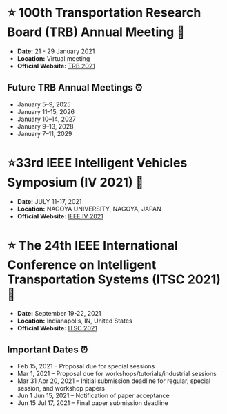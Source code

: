 

# :star: 100th Transportation Research Board (TRB) Annual Meeting 🚗

- **Date:** 21 - 29 January 2021
- **Location:** Virtual meeting
- **Official Website:** [TRB 2021](http://www.trb.org/AnnualMeeting/AnnualMeeting.aspx)

## Future TRB Annual Meetings ⏰

- January 5–9, 2025
- January 11–15, 2026
- January 10–14, 2027
- January 9–13, 2028
- January 7–11, 2029



# :star:33rd IEEE Intelligent Vehicles Symposium (IV 2021) 🚗

- **Date:**  JULY 11-17, 2021
- **Location:** NAGOYA UNIVERSITY, NAGOYA, JAPAN
- **Official Website:** [IEEE IV 2021](https://ieee-iv.org/2021/index.html)



 # :star:  The 24th IEEE International Conference on Intelligent Transportation Systems (ITSC 2021)  🚗

- **Date:**  September 19-22, 2021
- **Location:** Indianapolis, IN, United States
- **Official Website:** [ITSC 2021](https://ieee-itsc.org/2021/index.html)

## Important Dates ⏰

- Feb 15, 2021 – Proposal due for special sessions
- Mar 1, 2021 – Proposal due for workshops/tutorials/industrial sessions
- Mar 31 Apr 20, 2021 – Initial submission deadline for regular, special session, and workshop papers
- Jun 1 Jun 15, 2021 – Notification of paper acceptance
- Jun 15 Jul 17, 2021 – Final paper submission deadline



